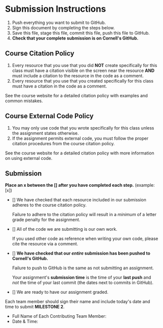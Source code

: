 # Submission Instructions

1. Push everything you want to submit to GitHub.
2. Sign this document by completing the steps below.
3. Save this file, stage this file, commit this file, push this file to GitHub.
4. **Check that your complete submission is on Cornell's GitHub.**

## Course Citation Policy

1. Every resource that you use that you did **NOT** create specifically for this class must have a citation visible on the screen near the resource **AND** must include a citation to the resource in the code as a comment.
2. Every resource that you use that you created specifically for this class must have a citation in the code as a comment.

See the course website for a detailed citation policy with examples and common mistakes.

## Course External Code Policy

1. You may only use code that you wrote specifically for this class unless the assignment states otherwise.
2. If the assignment permits external code, you must follow the proper citation procedures from the course citation policy.

See the course website for a detailed citation policy with more information on using external code.

## Submission

**Place an x between the [] after you have completed each step.** (example: [x])

- [] We have checked that each resource included in our submission adheres to the course citation policy.

    Failure to adhere to the citation policy will result in a _minimum_ of a letter grade penalty for the assignment.

- [] All of the code we are submitting is our own work.

    If you used other code as reference when writing your own code, please cite the resource via a comment.

- [] **We have checked that our _entire_ submission has been pushed to Cornell's GitHub.**

    Failure to push to GitHub is the same as not submitting an assignment.

    Your assignment's **submission time** is the time of your **last push** and _not_ the time of your last commit (the dates next to commits in GitHub).

- [] We are ready to have our assignment graded.

Each team member should sign their name and include today's date and time to submit **MILESTONE 2**.

- Full Name of Each Contributing Team Member:
- Date & Time:
